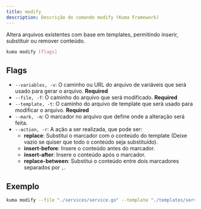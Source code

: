 ```yaml
---
title: modify
description: Descrição do comando modify (Kuma Framework)
---
```


Altera arquivos existentes com base em templates, permitindo inserir, substituir ou remover conteúdo.


```bash
kuma modify [flags]
```

## Flags

- `--variables, -v`: O caminho ou URL do arquivo de variáveis que será usado para gerar o arquivo. **Required**
- `--file, -f`: O caminho do arquivo que será modificado. **Required**
- `--template, -t`: O caminho do arquivo de template que será usado para modificar o arquivo. **Required**
- `--mark, -m`: O marcador no arquivo que define onde a alteração será feita.
- `--action, -r`: A ação a ser realizada, que pode ser:
  - **replace**: Substitui o marcador com o conteúdo do template (Deixe vazio se quiser que todo o conteúdo seja substituído).
  - **insert-before**: Insere o conteúdo antes do marcador.
  - **insert-after**: Insere o conteúdo após o marcador.
  - **replace-between**: Substitui o conteúdo entre dois marcadores separados por `,`.


## Exemplo

  ```bash
  kuma modify --file "./services/service.go" --template "./templates/service.yaml" --mark "#DB_CONNECTION" --action "replace"
  ```